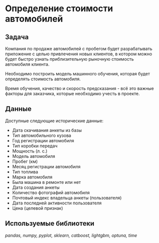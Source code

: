 # Определение стоимости автомобилей

## Задача

Компания по продаже автомобилей с пробегом будет разрабатывать приложение с целью привлечения новых клиентов, в котором можно будет быстро узнать приблизительную рыночную стоимость автомобиля клиента. 

Необходимо построить модель машинного обучения, которая будет определять стоимость автомобиля.

Время обучения, качество и скорость предсказания - всё это важные факторы для заказчика, которые необходимо учесть в проекте.

## Данные

Доступные следующие исторические данные:

- Дата скачивания анкеты из базы
- Тип автомобильного кузова
- Год регистрации автомобиля
- Тип коробки передач
- Мощность (л. с.)
- Модель автомобиля
- Пробег (км)
- Месяц регистрации автомобиля
- Тип топлива
- Марка автомобиля
- Была машина в ремонте или нет
- Дата создания анкеты
- Количество фотографий автомобиля
- Почтовый индекс владельца анкеты (пользователя)
- Дата последней активности пользователя
- Цена (целевой признак)

## Используемые библиотеки
*pandas, numpy, pyplot, sklearn, catboost, lightgbm, optuna, time*
